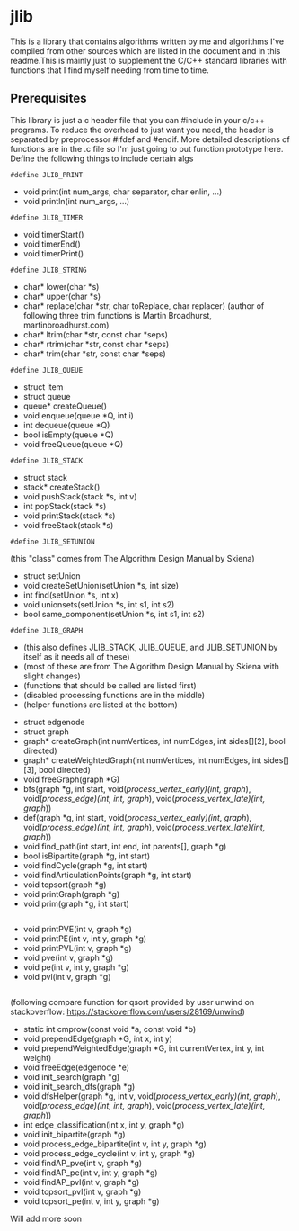 # jlib

This is a library that contains algorithms written by me and algorithms I've compiled from other sources which are listed in the document and in this readme.This is mainly just to supplement the C/C++ standard libraries with functions that I find myself needing from time to time.

## Prerequisites
This library is just a c header file that you can #include in your c/c++ programs. To reduce the overhead to just want you need, the header is separated by preprocessor #ifdef and #endif. More detailed descriptions of functions are in the .c file so I'm just going to put function prototype here.
Define the following things to include certain algs
```
#define JLIB_PRINT
```
- void print(int num_args, char separator, char enlin, ...)
- void println(int num_args, ...)

```
#define JLIB_TIMER
```
- void timerStart()
- void timerEnd()
- void timerPrint()

```
#define JLIB_STRING
```
- char* lower(char *s)
- char* upper(char *s)
- char* replace(char *str, char toReplace, char replacer)
(author of following three trim functions is Martin Broadhurst, martinbroadhurst.com)
- char* ltrim(char *str, const char *seps)
- char* rtrim(char *str, const char *seps)
- char* trim(char *str, const char *seps)

```
#define JLIB_QUEUE
```
- struct item
- struct queue
- queue* createQueue()
- void enqueue(queue *Q, int i)
- int dequeue(queue *Q)
- bool isEmpty(queue *Q)
- void freeQueue(queue *Q)

```
#define JLIB_STACK
```
- struct stack
- stack* createStack()
- void pushStack(stack *s, int v)
- int popStack(stack *s)
- void printStack(stack *s)
- void freeStack(stack *s)

```
#define JLIB_SETUNION
```
(this "class" comes from The Algorithm Design Manual by Skiena)
- struct setUnion
- void createSetUnion(setUnion *s, int size)
- int find(setUnion *s, int x)
- void unionsets(setUnion *s, int s1, int s2)
- bool same_component(setUnion *s, int s1, int s2)

```
#define JLIB_GRAPH
```
* (this also defines JLIB_STACK, JLIB_QUEUE, and JLIB_SETUNION by itself as it needs all of these)
* (most of these are from The Algorithm Design Manual by Skiena with slight changes)
* (functions that should be called are listed first)
* (disabled processing functions are in the middle)
* (helper functions are listed at the bottom)
- struct edgenode
- struct graph
- graph* createGraph(int numVertices, int numEdges, int sides[][2], bool directed)
- graph* createWeightedGraph(int numVertices, int numEdges, int sides[][3], bool directed)
- void freeGraph(graph *G)
- bfs(graph *g, int start, void(*process_vertex_early)(int, graph*), void(*process_edge)(int, int, graph*), void(*process_vertex_late)(int, graph*))
- def(graph *g, int start, void(*process_vertex_early)(int, graph*), void(*process_edge)(int, int, graph*), void(*process_vertex_late)(int, graph*))
- void find_path(int start, int end, int parents[], graph *g)
- bool isBipartite(graph *g, int start)
- void findCycle(graph *g, int start)
- void findArticulationPoints(graph *g, int start)
- void topsort(graph *g)
- void printGraph(graph *g)
- void prim(graph *g, int start)
```
```
- void printPVE(int v, graph *g)
- void printPE(int v, int y, graph *g)
- void printPVL(int v, graph *g)
- void pve(int v, graph *g)
- void pe(int v, int y, graph *g)
- void pvl(int v, graph *g)
```
```
(following compare function for qsort provided by user unwind on stackoverflow: https://stackoverflow.com/users/28169/unwind)
- static int cmprow(const void *a, const void *b)
- void prependEdge(graph *G, int x, int y)
- void prependWeightedEdge(graph *G, int currentVertex, int y, int weight)
- void freeEdge(edgenode *e)
- void init_search(graph *g)
- void init_search_dfs(graph *g)
- void dfsHelper(graph *g, int v, void(*process_vertex_early)(int, graph*), void(*process_edge)(int, int, graph*), void(*process_vertex_late)(int, graph*))
- int edge_classification(int x, int y, graph *g)
- void init_bipartite(graph *g)
- void process_edge_bipartite(int v, int y, graph *g)
- void process_edge_cycle(int v, int y, graph *g)
- void findAP_pve(int v, graph *g)
- void findAP_pe(int v, int y, graph *g)
- void findAP_pvl(int v, graph *g)
- void topsort_pvl(int v, graph *g)
- void topsort_pe(int v, int y, graph *g)



Will add more soon
